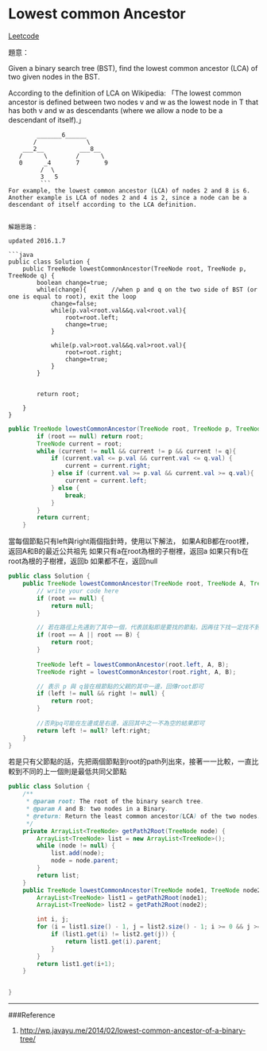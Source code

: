 # Lowest common Ancestor

[Leetcode](https://leetcode.com/problems/lowest-common-ancestor-of-a-binary-search-tree/)

題意：

Given a binary search tree (BST), find the lowest common ancestor (LCA) of two given nodes in the BST.

According to the definition of LCA on Wikipedia: 「The lowest common ancestor is defined between two nodes v and w as the lowest node in T that has both v and w as descendants (where we allow a node to be a descendant of itself).」
```
        _______6______
       /              \
    ___2__          ___8__
   /      \        /      \
   0      _4       7       9
         /  \
         3   5
         ```
For example, the lowest common ancestor (LCA) of nodes 2 and 8 is 6. Another example is LCA of nodes 2 and 4 is 2, since a node can be a descendant of itself according to the LCA definition.


解題思路：

updated 2016.1.7

```java
public class Solution {
    public TreeNode lowestCommonAncestor(TreeNode root, TreeNode p, TreeNode q) {
        boolean change=true;
        while(change){       //when p and q on the two side of BST (or one is equal to root), exit the loop
            change=false;
            while(p.val<root.val&&q.val<root.val){
                root=root.left;
                change=true;
            }

            while(p.val>root.val&&q.val>root.val){
                root=root.right;
                change=true;
            }
        }


        return root;

    }
}
```


```java
public TreeNode lowestCommonAncestor(TreeNode root, TreeNode p, TreeNode q) {
        if (root == null) return root;
        TreeNode current = root;
        while (current != null && current != p && current != q){
            if (current.val <= p.val && current.val <= q.val) {
                current = current.right;
            } else if (current.val >= p.val && current.val >= q.val){
                current = current.left;
            } else {
                break;
            }
        }
        return current;
    }

```
當每個節點只有left與right兩個指針時，使用以下解法，
如果A和B都在root裡，返回A和B的最近公共祖先
如果只有a在root為根的子樹裡，返回a
如果只有b在root為根的子樹裡，返回b
如果都不在，返回null
```java
public class Solution {
    public TreeNode lowestCommonAncestor(TreeNode root, TreeNode A, TreeNode B) {
        // write your code here
        if (root == null) {
            return null;
        }

        // 若在路徑上先遇到了其中一個，代表該點即是要找的節點，因再往下找一定找不到了。
        if (root == A || root == B) {
            return root;
        }
        
        TreeNode left = lowestCommonAncestor(root.left, A, B);
        TreeNode right = lowestCommonAncestor(root.right, A, B);

        // 表示 p 與 q皆在根節點的父親的其中一邊，回傳root即可
        if (left != null && right != null) {
            return root;
        }
        
        //否則pq可能在左邊或是右邊，返回其中之一不為空的結果即可
        return left != null? left:right;
    }
}
```

若是只有父節點的話，先把兩個節點到root的path列出來，接著一一比較，一直比較到不同的上一個則是最低共同父節點

```java
public class Solution {
    /**
     * @param root: The root of the binary search tree.
     * @param A and B: two nodes in a Binary.
     * @return: Return the least common ancestor(LCA) of the two nodes.
     */
    private ArrayList<TreeNode> getPath2Root(TreeNode node) {
        ArrayList<TreeNode> list = new ArrayList<TreeNode>();
        while (node != null) {
            list.add(node);
            node = node.parent;
        }
        return list;
    }
    public TreeNode lowestCommonAncestor(TreeNode node1, TreeNode node2) {
        ArrayList<TreeNode> list1 = getPath2Root(node1);
        ArrayList<TreeNode> list2 = getPath2Root(node2);

        int i, j;
        for (i = list1.size() - 1, j = list2.size() - 1; i >= 0 && j >= 0; i--, j--) {
            if (list1.get(i) != list2.get(j)) {
                return list1.get(i).parent;
            }
        }
        return list1.get(i+1);
    }


}

```
---
###Reference
1. http://wp.javayu.me/2014/02/lowest-common-ancestor-of-a-binary-tree/